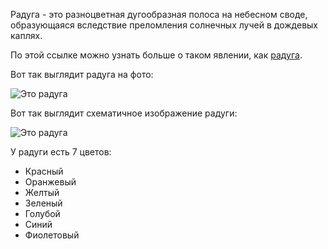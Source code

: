Радуга - это разноцветная дугообразная полоса на небесном своде, образующаяся вследствие преломления солнечных лучей в дождевых каплях.

По этой ссылке можно узнать больше о таком явлении, как [радуга](https://ru.wikipedia.org/wiki/Радуга "Кликните по ссылке").

Вот так выглядит радуга на фото:

![Это радуга](raduga.jpg)

Вот так выглядит схематичное изображение радуги:

![Это радуга](rainbow4friend.png)

У радуги есть 7 цветов:
* Красный
* Оранжевый
* Желтый
* Зеленый
* Голубой
* Синий
* Фиолетовый